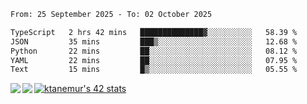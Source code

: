 <!--START_SECTION:waka-->

```txt
From: 25 September 2025 - To: 02 October 2025

TypeScript   2 hrs 42 mins   ██████████████▓░░░░░░░░░░   58.39 %
JSON         35 mins         ███▒░░░░░░░░░░░░░░░░░░░░░   12.68 %
Python       22 mins         ██░░░░░░░░░░░░░░░░░░░░░░░   08.12 %
YAML         22 mins         ██░░░░░░░░░░░░░░░░░░░░░░░   07.95 %
Text         15 mins         █▒░░░░░░░░░░░░░░░░░░░░░░░   05.55 %
```

<!--END_SECTION:waka-->
<a href="https://github.com/anuraghazra/github-readme-stats">
  <img align="left" src="https://github-readme-stats.vercel.app/api?username=Tanesan&count_private=true&show_icons=true" />
<img align="left" src="https://github-readme-stats.vercel.app/api/top-langs/?username=Tanesan" />
</a>

[![ktanemur's 42 stats](https://badge42.vercel.app/api/v2/cl1wslf6s002109l771rng2w8/stats?cursusId=21&coalitionId=62)](https://github.com/JaeSeoKim/badge42)
